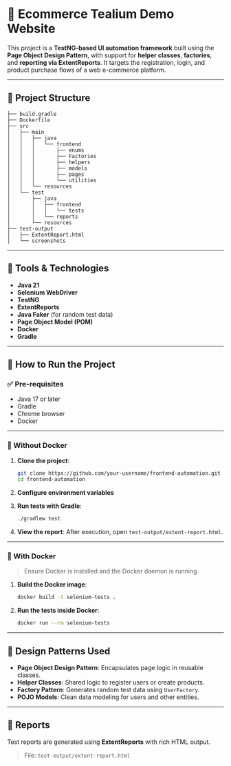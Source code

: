 # 🧪 Ecommerce Tealium Demo Website

This project is a **TestNG-based UI automation framework** built using the **Page Object Design Pattern**, with support for **helper classes**, **factories**, and **reporting via ExtentReports**. It targets the registration, login, and product purchase flows of a web e-commerce platform.

---

## 📁 Project Structure

```
├── build.gradle
├── Dockerfile
├── src
│   ├── main
│   │   ├── java
│   │   │   └── frontend
│   │   │       ├── enums
│   │   │       ├── Factories
│   │   │       ├── helpers
│   │   │       ├── models
│   │   │       ├── pages
│   │   │       └── utilities
│   │   └── resources
│   └── test
│       ├── java
│       │   ├── frontend
│       │   │   └── tests
│       │   └── reports
│       └── resources
├── test-output
│   ├── ExtentReport.html
│   └── screenshots
```

---

## 🔧 Tools & Technologies

- **Java 21**
- **Selenium WebDriver**
- **TestNG**
- **ExtentReports**
- **Java Faker** (for random test data)
- **Page Object Model (POM)**
- **Docker** 
- **Gradle** 

---

## 🚀 How to Run the Project

### ✅ Pre-requisites

- Java 17 or later
- Gradle
- Chrome browser
- Docker

---

### 🔄 Without Docker

1. **Clone the project**:
   ```bash
   git clone https://github.com/your-username/frontend-automation.git
   cd frontend-automation
   ```

2. **Configure environment variables** 

3. **Run tests with Gradle**:
   ```bash
   ./gradlew test
   ```

4. **View the report**:
   After execution, open `test-output/extent-report.html`.

---

### 🐳 With Docker

> Ensure Docker is installed and the Docker daemon is running.

1. **Build the Docker image**:
   ```bash
   docker build -t selenium-tests .
   ```

2. **Run the tests inside Docker**:
   ```bash
   docker run --rm selenium-tests
   ```
---

## 🧠 Design Patterns Used

- **Page Object Design Pattern**: Encapsulates page logic in reusable classes.
- **Helper Classes**: Shared logic to register users or create products.
- **Factory Pattern**: Generates random test data using `UserFactory`.
- **POJO Models**: Clean data modeling for users and other entities.

---

## 📄 Reports

Test reports are generated using **ExtentReports** with rich HTML output.

> File: `test-output/extent-report.html`

